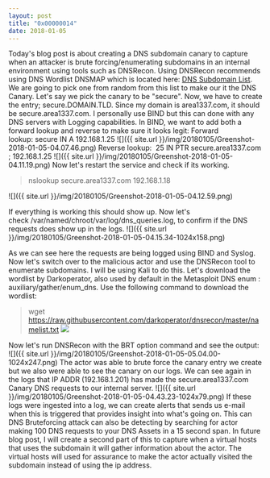 ```yaml
---
layout: post
title: "0x00000014"
date: 2018-01-05
---
```


Today's blog post is about creating a DNS subdomain canary to capture when an attacker is brute forcing/enumerating subdomains in an internal environment using tools such as DNSRecon. Using DNSRecon recommends using DNS Wordlist DNSMAP which is located here: [DNS Subdomain List](https://github.com/darkoperator/dnsrecon/blob/master/namelist.txt). We are going to pick one from random from this list to make our it the DNS Canary. Let's say we pick the canary to be "secure". Now, we have to create the entry; secure.DOMAIN.TLD. Since my domain is area1337.com, it should be secure.area1337.com. I personally use BIND but this can done with any DNS servers with Logging capabilities. In BIND, we want to add both a forward lookup and reverse to make sure it looks legit: Forward lookup: secure IN A 192.168.1.25 
![]({{ site.url }}/img/20180105/Greenshot-2018-01-05-04.07.46.png)
Reverse lookup:  25 IN PTR secure.area1337.com ; 192.168.1.25 
![]({{ site.url }}/img/20180105/Greenshot-2018-01-05-04.11.19.png)
Now let's restart the service and check if its working.

> nslookup secure.area1337.com 192.168.1.18

![]({{ site.url }}/img/20180105/Greenshot-2018-01-05-04.12.59.png)

 If everything is working this should show up. Now let's check /var/named/chroot/var/log/dns\_queries.log, to confirm if the DNS requests does show up in the logs. 
 ![]({{ site.url }}/img/20180105/Greenshot-2018-01-05-04.15.34-1024x158.png)

 As we can see here the requests are being logged using BIND and Syslog. Now let's switch over to the malicious actor and use the DNSRecon tool to enumerate subdomains. I will be using Kali to do this. Let's download the wordlist by Darkoperator, also used by default in the Metasploit DNS enum : auxiliary/gather/enum\_dns. Use the following command to download the wordlist:

> wget https://raw.githubusercontent.com/darkoperator/dnsrecon/master/namelist.txt ![](http://area1337.com/wp-content/uploads/2018/01/Greenshot-2018-01-05-04.01.16-1024x331.png)

Now let's run DNSRecon with the BRT option command and see the output: 
![]({{ site.url }}/img/20180105/Greenshot-2018-01-05-05.04.00-1024x247.png)
The actor was able to brute force the canary entry we create but we also were able to see the canary on our logs. We can see again in the logs that IP ADDR (192.168.1.201) has made the secure.area1337.com Canary DNS requests to our internal server. 
![]({{ site.url }}/img/20180105/Greenshot-2018-01-05-04.43.23-1024x79.png)
If these logs were ingested into a log, we can create alerts that sends us e-mail when this is triggered that provides insight into what's going on. This can DNS Bruteforcing attack can also be detecting by searching for actor making 100 DNS requests to your DNS Assets in a 15 second span. In future blog post, I will create a second part of this to capture when a virtual hosts that uses the subdomain it will gather information about the actor. The virtual hosts will used for assurance to make the actor actually visited the subdomain instead of using the ip address.